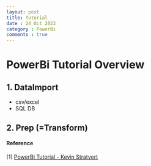 ```yaml
---
layout: post
title: Tutorial
date : 24 Oct 2023
category : PowerBi
comments : true
---
```



# PowerBi Tutorial Overview

## 1. DataImport
 - csv/excel
 - SQL DB

## 2. Prep (=Transform)




#### Reference
[1] [PowerBi Tutorial - Kevin Stratvert](https://www.youtube.com/watch?v=TmhQCQr_DCA)  
